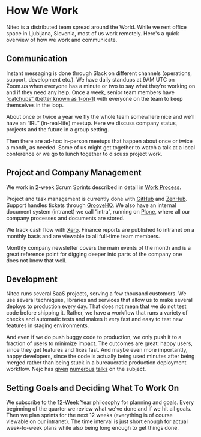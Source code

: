 # How We Work

Niteo is a distributed team spread around the World. While we rent office space in Ljubljana, Slovenia, most of us work remotely. Here's a quick overview of how we work and communicate.

## Communication

Instant messaging is done through Slack on different channels (operations, support, development etc.). We have daily standups at 9AM UTC on Zoom.us when everyone has a minute or two to say what they’re working on and if they need any help. Once a week, senior team members have [“catchups” (better known as 1-on-1)](https://github.com/niteoweb/handbook/blob/master/catchup-meetings.md) with everyone on the team to keep themselves in the loop.

About once or twice a year we fly the whole team somewhere nice and we’ll have an “IRL” (in-real-life) meetup. Here we discuss company status, projects and the future in a group setting.

Then there are ad-hoc in-person meetups that happen about once or twice a month, as needed. Some of us might get together to watch a talk at a local conference or we go to lunch together to discuss project work.

## Project and Company Management

We work in 2-week Scrum Sprints described in detail in [Work Process](https://github.com/niteoweb/handbook/blob/master/work-process.md). 

Project and task management is currently done with [GitHub](https://github.com/) and [ZenHub](https://www.zenhub.com/). Support handles tickets through [GrooveHQ](https://www.groovehq.com). We also have an internal document system (intranet) we call “intra”, running on [Plone](https://plone.org/), where all our company processes and documents are stored.

We track cash flow with [Xero](https://www.xero.com/). Finance reports are published to intranet on a monthly basis and are viewable to all full-time team members.

Monthly company newsletter covers the main events of the month and is a great reference point for digging deeper into parts of the company one does not know that well.

## Development

Niteo runs several SaaS projects, serving a few thousand customers. We use several techniques, libraries and services that allow us to make several deploys to production every day. That does not mean that we do not test code before shipping it. Rather, we have a workflow that runs a variety of checks and automatic tests and makes it very fast and easy to test new features in staging environments.

And even if we do push buggy code to production, we only push it to a fraction of users to minimize impact. The outcomes are great: happy users, since they get features and fixes fast. And maybe even more importantly, happy developers, since the code is actually being used minutes after being merged rather than being stuck in a bureaucratic production deployment workflow. Nejc has [given](https://vimeo.com/110423315) [numerous](https://www.youtube.com/watch?v=HsGLLGeXFOU) [talks](https://www.youtube.com/watch?v=4GZcW19c4GM) on the subject.

## Setting Goals and Deciding What To Work On

We subscribe to the [12-Week Year](https://12weekyear.com/) philosophy for planning and goals. Every beginning of the quarter we review what we’ve done and if we hit all goals. Then we plan sprints for the next 12 weeks (everything is of course viewable on our intranet). The time interval is just short enough for actual week-to-week plans while also being long enough to get things done.
